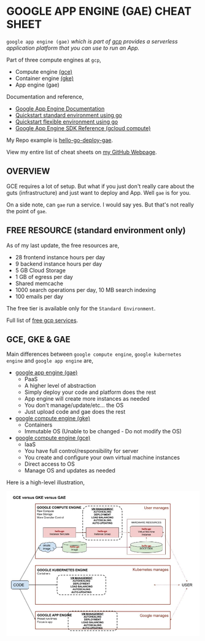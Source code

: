 # GOOGLE APP ENGINE (GAE) CHEAT SHEET

`google app engine (gae)` _which is part of
[gcp](https://github.com/JeffDeCola/my-cheat-sheets/tree/master/software/infrastructure-as-a-service/cloud-services-compute/google-cloud-platform-cheat-sheet)
provides a serverless application platform that you can use to run an App._

Part of three compute engines at `gcp`,

* Compute engine
  [(gce)](https://github.com/JeffDeCola/my-cheat-sheets/tree/master/software/infrastructure-as-a-service/cloud-services-compute/google-cloud-platform-cheat-sheet/google-compute-engine.md)
* Container engine
  [(gke)](https://github.com/JeffDeCola/my-cheat-sheets/tree/master/software/infrastructure-as-a-service/cloud-services-compute/google-cloud-platform-cheat-sheet/google-kubernetes-engine.md)
* App engine (gae)

Documentation and reference,

* [Google App Engine Documentation](https://cloud.google.com/appengine/docs)
* [Quickstart standard environment using go](https://cloud.google.com/appengine/docs/standard/go/)
* [Quickstart flexible environment using go](https://cloud.google.com/appengine/docs/flexible/go/)
* [Google App Engine SDK Reference (gcloud compute)](https://cloud.google.com/sdk/gcloud/reference/app/)

My Repo example is [hello-go-deploy-gae](https://github.com/JeffDeCola/hello-go-deploy-gae).

View my entire list of cheat sheets on
[my GitHub Webpage](https://jeffdecola.github.io/my-cheat-sheets/).

## OVERVIEW

GCE requires a lot of setup.  But what if you just don't really care about
the guts (infrastructure) and just want to deploy and App.  Well `gae`
is for you.

On a side note, can `gae` run a service.  I would say yes.  But that's
not really the point of `gae`.

## FREE RESOURCE (standard environment only)

As of my last update, the free resources are,

* 28 frontend instance hours per day
* 9 backend instance hours per day
* 5 GB Cloud Storage
* 1 GB of egress per day
* Shared memcache
* 1000 search operations per day, 10 MB search indexing
* 100 emails per day

The free tier is available only for the `Standard Environment`.

Full list of [free gcp services](https://cloud.google.com/free/docs/gcp-free-tier).

## GCE, GKE & GAE

Main differences between `google compute engine`, `google kubernetes engine`
and `google app engine` are,

* [google app engine (gae)](https://github.com/JeffDeCola/my-cheat-sheets/tree/master/software/infrastructure-as-a-service/cloud-services-compute/google-cloud-platform-cheat-sheet/google-app-engine.md)
  * PaaS
  * A higher level of abstraction
  * Simply deploy your code and platform does the rest
  * App engine will create more instances as needed
  * You don't manage/update/etc... the OS
  * Just upload code and gae does the rest
* [google compute engine (gke)](https://github.com/JeffDeCola/my-cheat-sheets/tree/master/software/infrastructure-as-a-service/cloud-services-compute/google-cloud-platform-cheat-sheet/google-kubernetes-engine.md)
  * Containers
  * Immutable OS (Unable to be changed - Do not modify the OS)
* [google compute engine (gce)](https://github.com/JeffDeCola/my-cheat-sheets/tree/master/software/infrastructure-as-a-service/cloud-services-compute/google-cloud-platform-cheat-sheet/google-compute-engine.md)
  * IaaS
  * You have full control/responsibility for server
  * You create and configure your own virtual machine instances
  * Direct access to OS
  * Manage OS and updates as needed

Here is a high-level illustration,

![IMAGE -  gce-vs-gke-vs-gae - IMAGE](../../../../docs/pics/gce-vs-gke-vs-gae.jpg)
